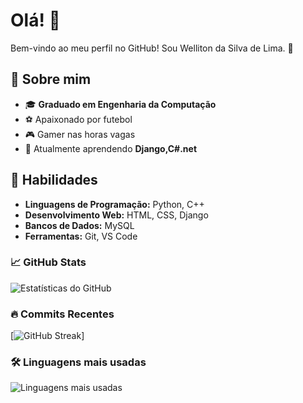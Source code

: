 <!--
## Hi there 👋

<!--
**wellitondasilvadelima/wellitondasilvadelima** is a ✨ _special_ ✨ repository because its `README.md` (this file) appears on your GitHub profile.

Here are some ideas to get you started:

- 🔭 I’m currently working on ...
- 🌱 I’m currently learning ...
- 👯 I’m looking to collaborate on ...
- 🤔 I’m looking for help with ...
- 💬 Ask me about ...
- 📫 How to reach me: ...
- 😄 Pronouns: ...
- ⚡ Fun fact: ...

Welcome to my GitHub profile! I'm Welliton da Silva de Lima, a passionate developer who loves technology, football, and gaming. 🚀  

## 🌟 About Me  
- 🎓 **Computer Engineer graduate**  
- ⚽ Football enthusiast  
- 🎮 Gamer in my free time  
- 🌱 Currently learning **HTML, CSS and JavaScript**  

## 🔧 Skills  
- **Programming Languages:** Python, C++  
- **Web Development:** HTML, CSS, JavaScript  
- **Databases:** MySQL, MongoDB  
- **Tools:** Git, VS Code

  ## 📈 GitHub Stats  
![GitHub Stats](https://github-readme-stats.vercel.app/api?username=yourusername&show_icons=true&theme=radical)  
![Top Languages](https://github-readme-stats.vercel.app/api/top-langs/?username=yourusername&layout=compact&theme=radical)  

## 📫 Contact Me  
- 💼 [LinkedIn](https://linkedin.com/in/yourprofile)  
- 📧 Email: your.email@example.com  

---

⭐ Feel free to explore my repositories and connect with me. Let's build something amazing together! 😊
-->

# Olá! 👋  
Bem-vindo ao meu perfil no GitHub! Sou Welliton da Silva de Lima. 🚀  

## 🌟 Sobre mim  
- 🎓 **Graduado em Engenharia da Computação**  
- ⚽ Apaixonado por futebol  
- 🎮 Gamer nas horas vagas  
- 🌱 Atualmente aprendendo **Django,C#.net**  

## 🔧 Habilidades  
- **Linguagens de Programação:** Python, C++  
- **Desenvolvimento Web:** HTML, CSS, Django
- **Bancos de Dados:** MySQL
- **Ferramentas:** Git, VS Code

### 📈 GitHub Stats
![Estatísticas do GitHub](https://github-readme-stats.vercel.app/api?username=wellitondasilvadelima&show_icons=true&theme=dracula)

### 🔥 Commits Recentes
[![GitHub Streak](https://streak-stats.demolab.com?user=wellitondasilvadelima&theme=dracula)]

### 🛠️ Linguagens mais usadas
![Linguagens mais usadas](https://github-readme-stats.vercel.app/api/top-langs/?username=wellitondasilvadelima&layout=compact&langs_count=8&theme=dracula)

<!--### 🚀 Perfil GitHub Metrics
![Metrics](https://metrics.lecoq.io/wellitondasilvadelima)
-->
